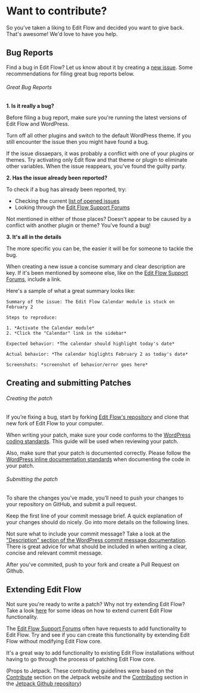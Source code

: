 # Want to contribute?

So you’ve taken a liking to Edit Flow and decided you want to give back. That's awesome! We'd love to have you help.

Bug Reports
------

Find a bug in Edit Flow? Let us know about it by creating a [new issue](https://github.com/Automattic/Edit-Flow/issues). Some recommendations for filing great bug reports below.

###### Great Bug Reports

**1. Is it really a bug?**

Before filing a bug report, make sure you're running the latest versions of Edit Flow and WordPress.

Turn off all other plugins and switch to the default WordPress theme. If you still encounter the issue then you might have found a bug.

If the issue dissaepars, it was probably a conflict with one of your plugins or themes. Try activating only Edit flow and that theme or plugin to eliminate other variables. When the issue reappears, you've found the guilty party.

**2. Has the issue already been reported?**

To check if a bug has already been reported, try:
 * Checking the current [list of opened issues](https://github.com/Automattic/Edit-Flow/issues?q=is%3Aopen)
 * Looking through the [Edit Flow Support Forums](https://wordpress.org/support/plugin/edit-flow)

Not mentioned in either of those places? Doesn't appear to be caused by a conflict with another plugin or theme? You've found a bug!

**3. It's all in the details**

The more specific you can be, the easier it will be for someone to tackle the bug.

When creating a new issue a concise summary and clear description are key. If it's been mentioned by someone else, like on the [Edit Flow Support Forums](https://wordpress.org/support/plugin/edit-flow), include a link.

Here's a sample of what a great summary looks like:

	Summary of the issue: The Edit Flow Calendar module is stuck on February 2

	Steps to reproduce:

	1. *Activate the Calendar module*
	2. *Click the "Calendar" link in the sidebar*

	Expected behavior: *The calendar should highlight today's date*

	Actual behavior: *The calendar higlights February 2 as today's date*

	Screenshots: *screenshot of behavior/error goes here*

Creating and submitting Patches
------

###### Creating the patch

If you’re fixing a bug, start by forking [Edit Flow's repository](https://github.com/Automattic/Edit-Flow/i) and clone that new fork of Edit Flow to your computer.

When writing your patch, make sure your code conforms to the [WordPress coding standards](https://make.wordpress.org/core/handbook/best-practices/coding-standards/#language-specific-standards). This guide will be used when reviewing your patch.

Also, make sure that your patch is documented correctly. Please follow the [WordPress inline documentation standards](https://make.wordpress.org/core/handbook/best-practices/inline-documentation-standards/#language-specific-standards) when documenting the code in your patch.

###### Submitting the patch

To share the changes you’ve made, you’ll need to push your changes to your repository on GitHub, and submit a pull request.

Keep the first line of your commit message brief. A quick explanation of your changes should do nicely. Go into more details on the following lines.

Not sure what to include your commit message? Take a look at the ["Description" section of the WordPress commit message documentation](https://make.wordpress.org/core/handbook/best-practices/commit-messages/#description). There is great advice for what should be included in when writing a clear, concise and relevant commit message.

After you've commited, push to your fork and create a Pull Request on Github.

Extending Edit Flow
------

Not sure you're ready to write a patch? Why not try extending Edit Flow? Take a look [here](http://editflow.org/extend/) for some ideas on how to extend current Edit Flow functionality.

The [Edit Flow Support Forums](https://wordpress.org/support/plugin/edit-flow) often have requests to add functionality to Edit Flow. Try and see if you can create this functionality by extending Edit Flow without modifying Edit Flow core.

It's a great way to add functionality to existing Edit Flow installations without having to go through the process of patching Edit Flow core.

(Props to Jetpack. These contributing guidelines were based on the [Contribute](https://jetpack.com/contribute/#contribute) section on the Jetpack website and the [Contributing](https://github.com/Automattic/jetpack/blob/master/.github/CONTRIBUTING.md) section in the [Jetpack Github repository](https://github.com/Automattic/jetpack/))
